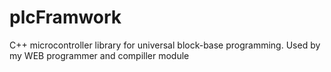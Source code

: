 # plcFramwork
C++ microcontroller library for universal block-base programming. Used by my WEB programmer and compiller module
